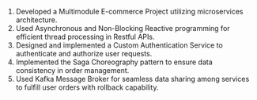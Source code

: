 1) Developed a Multimodule E-commerce Project utilizing microservices architecture.
2) Used Asynchronous and Non-Blocking Reactive programming for efficient thread processing in Restful APIs.
3) Designed and implemented a Custom Authentication Service to authenticate and authorize user requests.
4) Implemented the Saga Choreography pattern to ensure data consistency in order management.
5) Used Kafka Message Broker for seamless data sharing among services to fulfill user orders with rollback capability.
